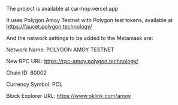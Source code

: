 The project is available at car-hop.vercel.app

It uses Polygon Amoy Testnet with Polygon test tokens, available at https://faucet.polygon.technology/

And the network settings to be added to the Metamask are:


Network Name: POLYGON AMOY TESTNET

New RPC URL: https://rpc-amoy.polygon.technology/

Chain ID: 80002

Currency Symbol: POL

Block Explorer URL: https://www.oklink.com/amoy
